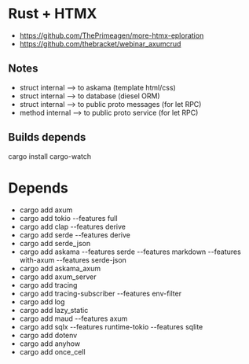 # Rust + HTMX

- https://github.com/ThePrimeagen/more-htmx-eploration
- https://github.com/thebracket/webinar_axumcrud

## Notes

- struct internal --> to askama (template html/css)
- struct internal --> to database (diesel ORM)
- struct internal --> to public proto messages (for let RPC)
- method internal --> to public proto service (for let RPC)

## Builds depends

cargo install cargo-watch

# Depends

- cargo add axum 
- cargo add tokio --features full 
- cargo add clap --features derive 
- cargo add serde --features derive 
- cargo add serde_json 
- cargo add askama --features serde --features markdown --features with-axum --features serde-json 
- cargo add askama_axum
- cargo add axum_server 
- cargo add tracing 
- cargo add tracing-subscriber --features env-filter 
- cargo add log 
- cargo add lazy_static 
- cargo add maud --features axum 
- cargo add sqlx --features runtime-tokio --features sqlite 
- cargo add dotenv 
- cargo add anyhow 
- cargo add once_cell 
